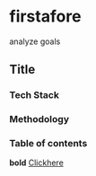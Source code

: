 # firstafore
analyze goals
## Title
### Tech Stack
### Methodology
### Table of contents
**bold**
[Clickhere](www.google.com/)
